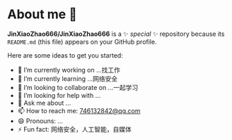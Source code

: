 # About me 👋


**JinXiaoZhao666/JinXiaoZhao666** is a ✨ _special_ ✨ repository because its `README.md` (this file) appears on your GitHub profile.

Here are some ideas to get you started:

- 🔭 I’m currently working on ...找工作
- 🌱 I’m currently learning ...网络安全
- 👯 I’m looking to collaborate on ...一起学习
- 🤔 I’m looking for help with ...
- 💬 Ask me about ...
- 📫 How to reach me: 746132842@qq.com
- 😄 Pronouns: ...
- ⚡ Fun fact: 网络安全，人工智能，自媒体
